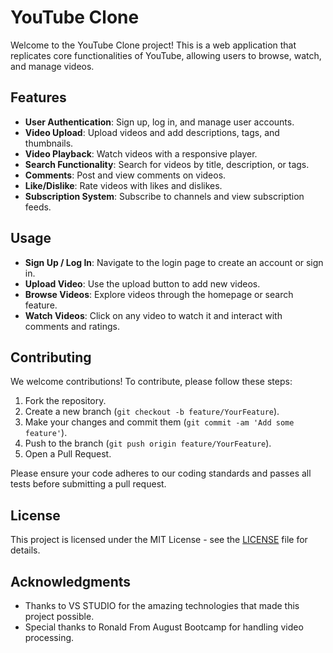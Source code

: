
# YouTube Clone

Welcome to the YouTube Clone project! This is a web application that replicates core functionalities of YouTube, allowing users to browse, watch, and manage videos.

## Features

- **User Authentication**: Sign up, log in, and manage user accounts.
- **Video Upload**: Upload videos and add descriptions, tags, and thumbnails.
- **Video Playback**: Watch videos with a responsive player.
- **Search Functionality**: Search for videos by title, description, or tags.
- **Comments**: Post and view comments on videos.
- **Like/Dislike**: Rate videos with likes and dislikes.
- **Subscription System**: Subscribe to channels and view subscription feeds.

## Usage

- **Sign Up / Log In**: Navigate to the login page to create an account or sign in.
- **Upload Video**: Use the upload button to add new videos.
- **Browse Videos**: Explore videos through the homepage or search feature.
- **Watch Videos**: Click on any video to watch it and interact with comments and ratings.

## Contributing

We welcome contributions! To contribute, please follow these steps:

1. Fork the repository.
2. Create a new branch (`git checkout -b feature/YourFeature`).
3. Make your changes and commit them (`git commit -am 'Add some feature'`).
4. Push to the branch (`git push origin feature/YourFeature`).
5. Open a Pull Request.

Please ensure your code adheres to our coding standards and passes all tests before submitting a pull request.

## License

This project is licensed under the MIT License - see the [LICENSE](LICENSE) file for details.

## Acknowledgments

- Thanks to VS STUDIO for the amazing technologies that made this project possible.
- Special thanks to Ronald From August Bootcamp for handling video processing.
